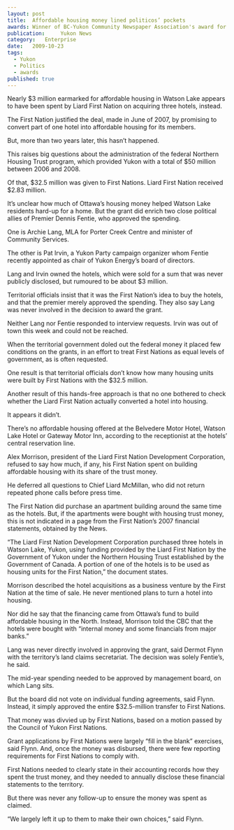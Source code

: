 ```yaml
---
layout:	post
title:	Affordable housing money lined politicos’ pockets
awards: Winner of BC-Yukon Community Newspaper Association's award for outstanding reporter initiative
publication:     Yukon News
category:	Enterprise
date:	2009-10-23
tags: 
  - Yukon
  - Politics
  - awards
published: true
---
```


Nearly $3 million earmarked for affordable housing in Watson Lake appears to have been spent by Liard First Nation on acquiring three hotels, instead.

The First Nation justified the deal, made in June of 2007, by promising to convert part of one hotel into affordable housing for its members.

But, more than two years later, this hasn’t happened. 

This raises big questions about the administration of the federal Northern Housing Trust program, which provided Yukon with a total of $50 million between 2006 and 2008. <!-- BREAK -->

Of that, $32.5 million was given to First Nations. Liard First Nation received $2.83 million.

It’s unclear how much of Ottawa’s housing money helped Watson Lake residents hard-up for a home. But the grant did enrich two close political allies of Premier Dennis Fentie, who approved the spending.

One is Archie Lang, MLA for Porter Creek Centre and minister of Community Services.

The other is Pat Irvin, a Yukon Party campaign organizer whom Fentie recently appointed as chair of Yukon Energy’s board of directors.

Lang and Irvin owned the hotels, which were sold for a sum that was never publicly disclosed, but rumoured to be about $3 million.

Territorial officials insist that it was the First Nation’s idea to buy the hotels, and that the premier merely approved the spending. They also say Lang was never involved in the decision to award the grant.

Neither Lang nor Fentie responded to interview requests. Irvin was out of town this week and could not be reached.

When the territorial government doled out the federal money it placed few conditions on the grants, in an effort to treat First Nations as equal levels of government, as is often requested.

One result is that territorial officials don’t know how many housing units were built by First Nations with the $32.5 million.

Another result of this hands-free approach is that no one bothered to check whether the Liard First Nation actually converted a hotel into housing.

It appears it didn’t.

There’s no affordable housing offered at the Belvedere Motor Hotel, Watson Lake Hotel or Gateway Motor Inn, according to the receptionist at the hotels’ central reservation line.

Alex Morrison, president of the Liard First Nation Development Corporation, refused to say how much, if any, his First Nation spent on building affordable housing with its share of the trust money.

He deferred all questions to Chief Liard McMillan, who did not return repeated phone calls before press time.

The First Nation did purchase an apartment building around the same time as the hotels. But, if the apartments were bought with housing trust money, this is not indicated in a page from the First Nation’s 2007 financial statements, obtained by the News.

“The Liard First Nation Development Corporation purchased three hotels in Watson Lake, Yukon, using funding provided by the Liard First Nation by the Government of Yukon under the Northern Housing Trust established by the Government of Canada. A portion of one of the hotels is to be used as housing units for the First Nation,” the document states.

Morrison described the hotel acquisitions as a business venture by the First Nation at the time of sale. He never mentioned plans to turn a hotel into housing.

Nor did he say that the financing came from Ottawa’s fund to build affordable housing in the North. Instead, Morrison told the CBC that the hotels were bought with “internal money and some financials from major banks.”

Lang was never directly involved in approving the grant, said Dermot Flynn with the territory’s land claims secretariat. The decision was solely Fentie’s, he said.

The mid-year spending needed to be approved by management board, on which Lang sits.

But the board did not vote on individual funding agreements, said Flynn. Instead, it simply approved the entire $32.5-million transfer to First Nations.

That money was divvied up by First Nations, based on a motion passed by the Council of Yukon First Nations.

Grant applications by First Nations were largely “fill in the blank” exercises, said Flynn. And, once the money was disbursed, there were few reporting requirements for First Nations to comply with.

First Nations needed to clearly state in their accounting records how they spent the trust money, and they needed to annually disclose these financial statements to the territory.

But there was never any follow-up to ensure the money was spent as claimed.

“We largely left it up to them to make their own choices,” said Flynn.